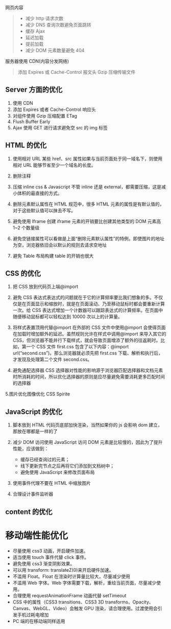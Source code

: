 网页内容

> * 减少 http 请求次数
> * 减少 DNS 查询次数避免页面跳转
> * 缓存 Ajax
> * 延迟加载
> * 提前加载
> * 减少 DOM 元素数量避免 404

服务器使用 CDN(内容分发网络)

> 添加 Expires 或 Cache-Control 报文头
> Gzip 压缩传输文件

## Server 方面的优化

1.  使用 CDN
2.  添加 Expires 或者 Cache-Control 响应头
3.  对组件使用 Gzip 压缩配置 ETag
4.  Flush Buffer Early
5.  Ajax 使用 GET 进行请求避免空 src 的 img 标签

## HTML 的优化

1.  使用相对 URL
    某些 href、src 属性如果与当前页面处于同一域名下，则使用相对 URL 能够节省至少一个域名的长度。

2.  删除注释
3.  压缩 inline css & Javascript
    不管 inline 还是 external，都需要压缩，这是减小体积的最直接的方式。

4.  删除元素默认属性在 HTML 规范中，很多 HTML 元素的属性是有默认值的，对于这些默认值可以抹去不写。

5.  避免使用 Iframe
    创建 iframe 元素的开销要比创建其他类型的 DOM 元素高 1~2 个数量级

6.  避免空链接属性可以看做是上面“删除元素默认属性”的特例，即使图片的地址为空，浏览器依旧会以默认的规则去请求空地址

7.  避免 Table 布局构建 table 的开销也很大

## CSS 的优化

1.  把 CSS 放到代码页上端@import
2.  避免 CSS 表达式表达式的问题就在于它的计算频率要比我们想象的多。不仅仅是在页面显示和缩放时，就是在页面滚动、乃至移动鼠标时都会要重新计算一次。给 CSS 表达式增加一个计数器可以跟踪表达式的计算频率。在页面中随便移动鼠标都可以轻松达到 10000 次以上的计算量。

3.  将样式表置顶用代替@import
    在外部的 CSS 文件中使用@import 会使得页面在加载时增加额外的延迟。虽然规则允许在样式中调用@import 来导入其它的 CSS，但浏览器不能并行下载样式，就会导致页面增添了额外的往返耗时。比如，第一个 CSS 文件 first.css 包含了以下内容：@import url(“second.css”)。那么浏览器就必须先把 first.css 下载、解析和执行后，才发现及处理第二个文件 second.css。

4.  避免通配选择器
    CSS 选择器对性能的影响源于浏览器匹配选择器和文档元素时所消耗的时间，所以优化选择器的原则是应尽量避免需要消耗更多匹配时间的选择器

5.图片优化图像优化 CSS Spirite

## JavaScript 的优化

1.  脚本放到 HTML 代码页底部加快渲染，当然如果你的 js 会影响 dom 建立，那放在哪都是一样的了
2.  减少 DOM 访问使用 JavaScript 访问 DOM 元素是比较慢的，因此为了提升性能，应该做到：

    * 缓存已经查询过的元素；
    * 线下更新完节点之后再将它们添加到文档树中；
    * 避免使用 JavaScript 来修改页面布局

3.  使用事件代理不要在 HTML 中缩放图片
4.  合理设计事件监听器

## content 的优化

# 移动端性能优化

* 尽量使用 css3 动画，开启硬件加速。
* 适当使用 touch 事件代替 click 事件。
* 避免使用 css3 渐变阴影效果。
* 可以用 transform: translateZ(0)来开启硬件加速。
* 不滥用 Float。Float 在渲染时计算量比较大，尽量减少使用
* 不滥用 Web 字体。Web 字体需要下载，解析，重绘当前页面，尽量减少使用。
* 合理使用 requestAnimationFrame 动画代替 setTimeout
* CSS 中的属性（CSS3 transitions、CSS3 3D transforms、Opacity、Canvas、WebGL、Video）会触发 GPU 渲染，请合理使用。过渡使用会引发手机过耗电增加
* PC 端的在移动端同样适用
